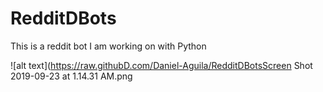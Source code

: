 # RedditDBots
This is a reddit bot I am working on with Python

![alt text](https://raw.githubD.com/Daniel-Aguila/RedditDBotsScreen Shot 2019-09-23 at 1.14.31 AM.png
